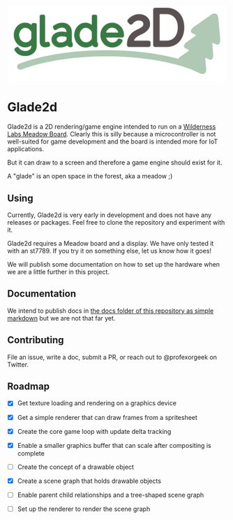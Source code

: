 ![](/media/glade2d-logo.png)

# Glade2d

Glade2d is a 2D rendering/game engine intended to run on a [Wilderness Labs Meadow Board](https://www.wildernesslabs.co/). Clearly this is silly because a microcontroller is not well-suited for game development and the board is intended more for IoT applications.

But it can draw to a screen and therefore a game engine should exist for it.

A "glade" is an open space in the forest, aka a meadow ;)

## Using

Currently, Glade2d is very early in development and does not have any releases or packages. Feel free to clone the repository and experiment with it.

Glade2d requires a Meadow board and a display. We have only tested it with an st7789. If you try it on something else, let us know how it goes!

We will publish some documentation on how to set up the hardware when we are a little further in this project.

## Documentation

We intend to publish docs in [the docs folder of this repository as simple markdown](/docs/index.md) but we are not that far yet.

## Contributing

File an issue, write a doc, submit a PR, or reach out to @profexorgeek on Twitter.

## Roadmap

- [x] Get texture loading and rendering on a graphics device
- [x] Get a simple renderer that can draw frames from a spritesheet
- [x] Create the core game loop with update delta tracking
- [x] Enable a smaller graphics buffer that can scale after compositing is complete
- [ ] Create the concept of a drawable object
- [x] Create a scene graph that holds drawable objects
- [ ] Enable parent child relationships and a tree-shaped scene graph
- [ ] Set up the renderer to render the scene graph

